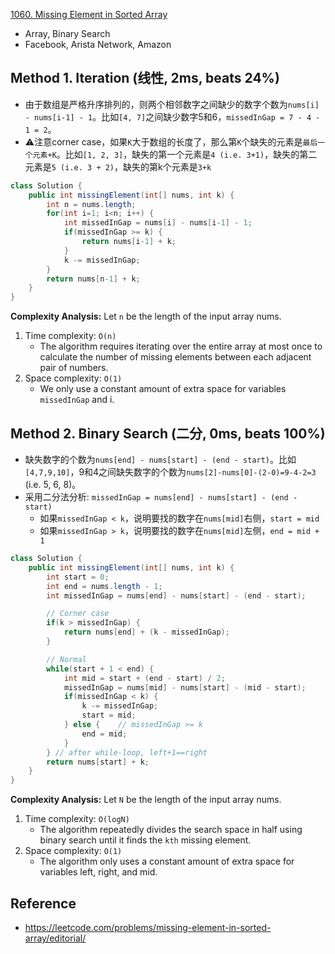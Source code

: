 [1060. Missing Element in Sorted Array](https://leetcode.com/problems/missing-element-in-sorted-array/description/)

* Array, Binary Search
* Facebook, Arista Network, Amazon


## Method 1. Iteration (线性, 2ms, beats 24%)
* 由于数组是严格升序排列的，则两个相邻数字之间缺少的数字个数为`nums[i] - nums[i-1] - 1`。比如`[4, 7]`之间缺少数字5和6，`missedInGap = 7 - 4 - 1 = 2`。
* ⚠️注意corner case，如果`K`大于数组的长度了，那么第`K`个缺失的元素是`最后一个元素+K`。比如`[1, 2, 3]`，缺失的第一个元素是`4 (i.e. 3+1)`，缺失的第二元素是`5 (i.e. 3 + 2)`，缺失的第k个元素是`3+k`
```java
class Solution {
    public int missingElement(int[] nums, int k) {
        int n = nums.length;
        for(int i=1; i<n; i++) {
            int missedInGap = nums[i] - nums[i-1] - 1;
            if(missedInGap >= k) {
                return nums[i-1] + k;
            }
            k -= missedInGap;
        }
        return nums[n-1] + k;
    }
}
```
**Complexity Analysis:**
Let `n` be the length of the input array nums.
1. Time complexity: `O(n)`
    * The algorithm requires iterating over the entire array at most once to calculate the number of missing elements between each adjacent pair of numbers.
2. Space complexity: `O(1)`
    * We only use a constant amount of extra space for variables `missedInGap` and i.


## Method 2. Binary Search (二分, 0ms, beats 100%)
* 缺失数字的个数为`nums[end] - nums[start] - (end - start)`。比如`[4,7,9,10]`，9和4之间缺失数字的个数为`nums[2]-nums[0]-(2-0)=9-4-2=3` (i.e. 5, 6, 8)。
* 采用二分法分析: `missedInGap = nums[end] - nums[start] - (end - start)`
  * 如果`missedInGap < k`，说明要找的数字在`nums[mid]`右侧，`start = mid`
  * 如果`missedInGap > k`，说明要找的数字在`nums[mid]`左侧，`end = mid + 1`
```java
class Solution {
    public int missingElement(int[] nums, int k) {
        int start = 0;
        int end = nums.length - 1;
        int missedInGap = nums[end] - nums[start] - (end - start);

        // Corner case
        if(k > missedInGap) {
            return nums[end] + (k - missedInGap);
        }

        // Normal
        while(start + 1 < end) {
            int mid = start + (end - start) / 2;
            missedInGap = nums[mid] - nums[start] - (mid - start);
            if(missedInGap < k) {
                k -= missedInGap;
                start = mid;
            } else {    // missedInGap >= k
                end = mid;
            }
        } // after while-loop, left+1==right
        return nums[start] + k;
    }
}
```
**Complexity Analysis:**
Let `N` be the length of the input array nums.
1. Time complexity: `O(logN)`
    * The algorithm repeatedly divides the search space in half using binary search until it finds the `kth` missing element.
2. Space complexity: `O(1)`
    * The algorithm only uses a constant amount of extra space for variables left, right, and mid.


## Reference
* https://leetcode.com/problems/missing-element-in-sorted-array/editorial/
